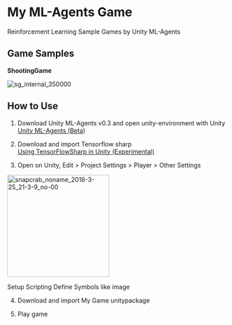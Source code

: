 # My ML-Agents Game

Reinforcement Learning Sample Games by Unity ML-Agents

## Game Samples

**ShootingGame**

![sg_internal_350000](https://user-images.githubusercontent.com/31748235/37875474-ef565f20-307a-11e8-829a-b316bafd694e.gif)

## How to Use

1. Download Unity ML-Agents v0.3 and open unity-environment with Unity  
[Unity ML-Agents (Beta)](https://github.com/Unity-Technologies/ml-agents)

2. Download and import Tensorflow sharp  
[Using TensorFlowSharp in Unity (Experimental)](https://github.com/Unity-Technologies/ml-agents/blob/master/docs/Using-TensorFlow-Sharp-in-Unity.md)

3. Open on Unity, Edit > Project Settings > Player > Other Settings  
<img width="233" alt="snapcrab_noname_2018-3-25_21-3-9_no-00" src="https://user-images.githubusercontent.com/31748235/37875642-3e6d2f6a-307d-11e8-8a0d-05149c7763b3.png">

Setup Scripting Define Symbols like image

4. Download and import My Game unitypackage

5. Play game
